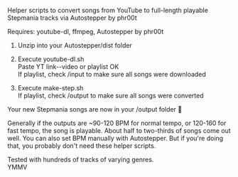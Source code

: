 Helper scripts to convert songs from YouTube to full-length playable Stepmania tracks via Autostepper by phr00t

Requires: youtube-dl, ffmpeg, Autostepper by phr00t 

1. Unzip into your Autostepper/dist folder

2. Execute youtube-dl.sh  
Paste YT link--video or playlist OK  
If playlist, check /input to make sure all songs were downloaded

3. Execute make-step.sh  
If playlist, check /output to make sure all songs were converted

Your new Stepmania songs are now in your /output folder 🤩

Generally if the outputs are ~90-120 BPM for normal tempo, or 120-160 for fast tempo, the song is playable. About half to two-thirds of songs come out well. You can also set BPM manually with Autostepper. But if you're doing that, you probably don't need these helper scripts.

Tested with hundreds of tracks of varying genres.  
YMMV
